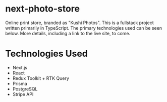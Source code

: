 # next-photo-store

Online print store, branded as "Kushi Photos". This is a fullstack project written primarily in TypeScript. The primary technologies used can be seen below. More details, including a link to the live site, to come.

# Technologies Used

- Next.js
- React
- Redux Toolkit + RTK Query
- Prisma
- PostgreSQL
- Stripe API
